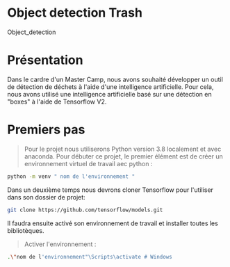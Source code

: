 # Object detection Trash
Object_detection

# Présentation
Dans le cardre d'un Master Camp, nous avons souhaité développer un outil de détection de déchets à l'aide d'une intelligence artificielle.
Pour cela, nous avons utilisé une intelligence artificielle basé sur une détection en "boxes" à l'aide de Tensorflow V2.

# Premiers pas 
> Pour le projet nous utiliserons Python version 3.8 localement et avec anaconda.
> Pour débuter ce projet, le premier élément est de créer un environnement virtuel de travail aec python : 

```bash
python -m venv " nom de l'environnement "
```
Dans un deuxième temps nous devrons cloner Tensorflow pour l'utiliser dans son dossier de projet:

```bash
git clone https://github.com/tensorflow/models.git
```
Il faudra ensuite activé son environnement de travail et installer toutes les bibliotèques.

> Activer l'environnement : 

```bash
.\"nom de l'environnement"\Scripts\activate # Windows 
```




